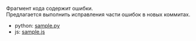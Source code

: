 Фрагмент кода содержит ошибки.  
Предлагается выполнить исправления части ошибок в новых коммитах.

- python: [sample.py](python/sample.py)
- js: [sample.js](js/sample.js)

